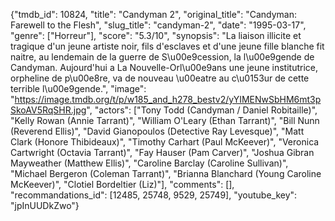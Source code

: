 {"tmdb_id": 10824, "title": "Candyman 2", "original_title": "Candyman: Farewell to the Flesh", "slug_title": "candyman-2", "date": "1995-03-17", "genre": ["Horreur"], "score": "5.3/10", "synopsis": "La liaison illicite et tragique d'un jeune artiste noir, fils d'esclaves et d'une jeune fille blanche fit naitre, au lendemain de la guerre de S\u00e9cession, la l\u00e9gende de Candyman. Aujourd'hui a La Nouvelle-Orl\u00e9ans une jeune institutrice, orpheline de p\u00e8re, va de nouveau \u00eatre au c\u0153ur de cette terrible l\u00e9gende.", "image": "https://image.tmdb.org/t/p/w185_and_h278_bestv2/yYIMENwSbHM6mt3pSkoAV5RqSHR.jpg", "actors": ["Tony Todd (Candyman / Daniel Robitaille)", "Kelly Rowan (Annie Tarrant)", "William O'Leary (Ethan Tarrant)", "Bill Nunn (Reverend Ellis)", "David Gianopoulos (Detective Ray Levesque)", "Matt Clark (Honore Thibideaux)", "Timothy Carhart (Paul McKeever)", "Veronica Cartwright (Octavia Tarrant)", "Fay Hauser (Pam Carver)", "Joshua Gibran Mayweather (Matthew Ellis)", "Caroline Barclay (Caroline Sullivan)", "Michael Bergeron (Coleman Tarrant)", "Brianna Blanchard (Young Caroline McKeever)", "Clotiel Bordeltier (Liz)"], "comments": [], "recommandations_id": [12485, 25748, 9529, 25749], "youtube_key": "jpInUUDkZwo"}